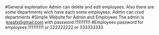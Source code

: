 #General explenation
Admin can delete and  edit employees.
Also there are some departments wich have each some employees.
Admin can crud departments
#Simple Website for Admin and Employees
The admin is :kreatx@gmail.com with password:111111111
#Employees
password for employees:111111111 or 222222222 or 333333333

